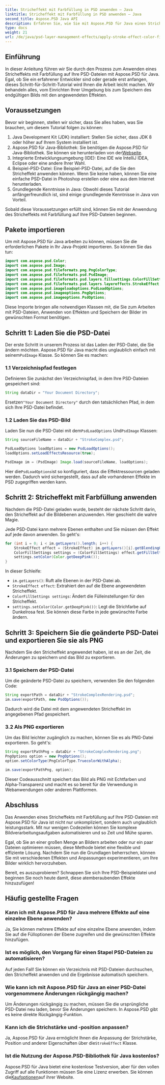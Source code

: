 ```yaml
---
title: Stricheffekt mit Farbfüllung in PSD anwenden – Java
linktitle: Stricheffekt mit Farbfüllung in PSD anwenden – Java
second_title: Aspose.PSD Java API
description: Erfahren Sie, wie Sie mit Aspose.PSD für Java einen Stricheffekt mit Farbfüllung auf Ihre PSD-Dateien anwenden. Folgen Sie dieser Schritt-für-Schritt-Anleitung, um Ihre Bilder mühelos zu verbessern.
type: docs
weight: 21
url: /de/java/psd-layer-management-effects/apply-stroke-effect-color-fill-psd/
---
```

## Einführung

In dieser Anleitung führen wir Sie durch den Prozess zum Anwenden eines Stricheffekts mit Farbfüllung auf Ihre PSD-Dateien mit Aspose.PSD für Java. Egal, ob Sie ein erfahrener Entwickler sind oder gerade erst anfangen, dieses Schritt-für-Schritt-Tutorial wird Ihnen die Arbeit leicht machen. Wir behandeln alles, vom Einrichten Ihrer Umgebung bis zum Speichern des endgültigen Bilds mit den angewendeten Effekten.

## Voraussetzungen

Bevor wir beginnen, stellen wir sicher, dass Sie alles haben, was Sie brauchen, um diesem Tutorial folgen zu können:

1. Java Development Kit (JDK) installiert: Stellen Sie sicher, dass JDK 8 oder höher auf Ihrem System installiert ist.
2.  Aspose.PSD für Java-Bibliothek: Sie benötigen die Aspose.PSD für Java-Bibliothek. Sie können sie herunterladen von der[Webseite](https://releases.aspose.com/psd/java/).
3. Integrierte Entwicklungsumgebung (IDE): Eine IDE wie IntelliJ IDEA, Eclipse oder eine andere Ihrer Wahl.
4. Beispiel-PSD-Datei: Eine Beispiel-PSD-Datei, auf die Sie den Stricheffekt anwenden können. Wenn Sie keine haben, können Sie eine einfache PSD-Datei in Photoshop erstellen oder eine aus dem Internet herunterladen.
5. Grundlegende Kenntnisse in Java: Obwohl dieses Tutorial anfängerfreundlich ist, sind einige grundlegende Kenntnisse in Java von Vorteil.

Sobald diese Voraussetzungen erfüllt sind, können Sie mit der Anwendung des Stricheffekts mit Farbfüllung auf Ihre PSD-Dateien beginnen.

## Pakete importieren

Um mit Aspose.PSD für Java arbeiten zu können, müssen Sie die erforderlichen Pakete in Ihr Java-Projekt importieren. So können Sie das tun:

```java
import com.aspose.psd.Color;
import com.aspose.psd.Image;
import com.aspose.psd.fileformats.png.PngColorType;
import com.aspose.psd.fileformats.psd.PsdImage;
import com.aspose.psd.fileformats.psd.layers.fillsettings.ColorFillSettings;
import com.aspose.psd.fileformats.psd.layers.layereffects.StrokeEffect;
import com.aspose.psd.imageloadoptions.PsdLoadOptions;
import com.aspose.psd.imageoptions.PngOptions;
import com.aspose.psd.imageoptions.PsdOptions;
```

Diese Importe bringen alle notwendigen Klassen mit, die Sie zum Arbeiten mit PSD-Dateien, Anwenden von Effekten und Speichern der Bilder im gewünschten Format benötigen.

## Schritt 1: Laden Sie die PSD-Datei

 Der erste Schritt in unserem Prozess ist das Laden der PSD-Datei, die Sie ändern möchten. Aspose.PSD für Java macht dies unglaublich einfach mit seinem`PsdImage` Klasse. So können Sie es machen:

### 1.1 Verzeichnispfad festlegen

Definieren Sie zunächst den Verzeichnispfad, in dem Ihre PSD-Dateien gespeichert sind:

```java
String dataDir = "Your Document Directory";
```

 Ersetzen`"Your Document Directory"` durch den tatsächlichen Pfad, in dem sich Ihre PSD-Datei befindet.

### 1.2 Laden Sie das PSD-Bild

 Laden Sie nun die PSD-Datei mit dem`PsdLoadOptions` Und`PsdImage` Klassen:

```java
String sourceFileName = dataDir + "StrokeComplex.psd";

PsdLoadOptions loadOptions = new PsdLoadOptions();
loadOptions.setLoadEffectsResource(true);

PsdImage im = (PsdImage) Image.load(sourceFileName, loadOptions);
```

 Hier die`PsdLoadOptions`ist so konfiguriert, dass die Effektressourcen geladen werden. Dadurch wird sichergestellt, dass auf alle vorhandenen Effekte im PSD zugegriffen werden kann.

## Schritt 2: Stricheffekt mit Farbfüllung anwenden

Nachdem die PSD-Datei geladen wurde, besteht der nächste Schritt darin, den Stricheffekt auf die Bildebenen anzuwenden. Hier geschieht die wahre Magie.

Jede PSD-Datei kann mehrere Ebenen enthalten und Sie müssen den Effekt auf jede davon anwenden. So geht's:

```java
for (int i = 0; i < im.getLayers().length; i++) {
    StrokeEffect effect = (StrokeEffect) im.getLayers()[i].getBlendingOptions().getEffects()[0];
    ColorFillSettings settings = (ColorFillSettings) effect.getFillSettings();
    settings.setColor(Color.getDeepPink());
}
```

In dieser Schleife:

- `im.getLayers()`: Ruft alle Ebenen in der PSD-Datei ab.
- `StrokeEffect effect`: Extrahiert den auf die Ebene angewendeten Stricheffekt.
- `ColorFillSettings settings`: Ändert die Fülleinstellungen für den Stricheffekt.
- `settings.setColor(Color.getDeepPink())`: Legt die Strichfarbe auf Dunkelrosa fest. Sie können diese Farbe in jede gewünschte Farbe ändern.

## Schritt 3: Speichern Sie die geänderte PSD-Datei und exportieren Sie sie als PNG

Nachdem Sie den Stricheffekt angewendet haben, ist es an der Zeit, die Änderungen zu speichern und das Bild zu exportieren.

### 3.1 Speichern der PSD-Datei

Um die geänderte PSD-Datei zu speichern, verwenden Sie den folgenden Code:

```java
String exportPath = dataDir + "StrokeComplexRendering.psd";
im.save(exportPath, new PsdOptions());
```

Dadurch wird die Datei mit dem angewendeten Stricheffekt im angegebenen Pfad gespeichert.

### 3.2 Als PNG exportieren

Um das Bild leichter zugänglich zu machen, können Sie es als PNG-Datei exportieren. So geht's:

```java
String exportPathPng = dataDir + "StrokeComplexRendering.png";
PngOptions option = new PngOptions();
option.setColorType(PngColorType.TruecolorWithAlpha);

im.save(exportPathPng, option);
```

Dieser Codeausschnitt speichert das Bild als PNG mit Echtfarben und Alpha-Transparenz und macht es so bereit für die Verwendung in Webanwendungen oder anderen Plattformen.

## Abschluss

Das Anwenden eines Stricheffekts mit Farbfüllung auf Ihre PSD-Dateien mit Aspose.PSD für Java ist nicht nur unkompliziert, sondern auch unglaublich leistungsstark. Mit nur wenigen Codezeilen können Sie komplexe Bildverarbeitungsaufgaben automatisieren und so Zeit und Mühe sparen.

Egal, ob Sie an einer großen Menge an Bildern arbeiten oder nur ein paar Dateien optimieren müssen, diese Methode bietet eine flexible und effiziente Lösung. Nachdem Sie nun die Grundlagen beherrschen, können Sie mit verschiedenen Effekten und Anpassungen experimentieren, um Ihre Bilder wirklich hervorzuheben.

Bereit, es auszuprobieren? Schnappen Sie sich Ihre PSD-Beispieldatei und beginnen Sie noch heute damit, diese atemberaubenden Effekte hinzuzufügen!

## Häufig gestellte Fragen

### Kann ich mit Aspose.PSD für Java mehrere Effekte auf eine einzelne Ebene anwenden?
Ja, Sie können mehrere Effekte auf eine einzelne Ebene anwenden, indem Sie auf die Fülloptionen der Ebene zugreifen und die gewünschten Effekte hinzufügen.

### Ist es möglich, den Vorgang für einen Stapel PSD-Dateien zu automatisieren?
Auf jeden Fall! Sie können ein Verzeichnis mit PSD-Dateien durchsuchen, den Stricheffekt anwenden und die Ergebnisse automatisch speichern.

### Wie kann ich mit Aspose.PSD für Java an einer PSD-Datei vorgenommene Änderungen rückgängig machen?
Um Änderungen rückgängig zu machen, müssen Sie die ursprüngliche PSD-Datei neu laden, bevor Sie Änderungen speichern. In Aspose.PSD gibt es keine direkte Rückgängig-Funktion.

### Kann ich die Strichstärke und -position anpassen?
 Ja, Aspose.PSD für Java ermöglicht Ihnen die Anpassung der Strichstärke, Position und anderer Eigenschaften über die`StrokeEffect` Klasse.

### Ist die Nutzung der Aspose.PSD-Bibliothek für Java kostenlos?
 Aspose.PSD für Java bietet eine kostenlose Testversion, aber für den vollen Zugriff auf alle Funktionen müssen Sie eine Lizenz erwerben. Sie können die[Kaufoptionen](https://purchase.aspose.com/buy)auf ihrer Website.